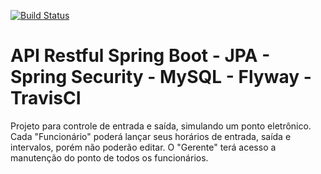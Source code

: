 [![Build Status](https://travis-ci.org/JefersonGarcia/ponto-inteligente.svg?branch=master)](https://travis-ci.org/JefersonGarcia/ponto-inteligente)

# API Restful Spring Boot - JPA - Spring Security - MySQL - Flyway - TravisCI

Projeto para controle de entrada e saída, simulando um ponto eletrônico. 
Cada "Funcionário" poderá lançar seus horários de entrada, saída e intervalos, porém não poderão editar. 
O "Gerente" terá acesso a manutenção do ponto de todos os funcionários.
